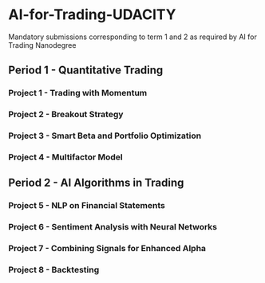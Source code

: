 # AI-for-Trading-UDACITY
Mandatory submissions corresponding to term 1 and 2 as required by AI for Trading Nanodegree 

## Period 1 - Quantitative Trading

### Project 1 - Trading with Momentum
### Project 2 - Breakout Strategy
### Project 3 - Smart Beta and Portfolio Optimization
### Project 4 - Multifactor Model 	


## Period 2 - AI Algorithms in Trading

### Project 5 - NLP on Financial Statements
### Project 6 - Sentiment Analysis with Neural Networks
### Project 7 - Combining Signals for Enhanced Alpha
### Project 8 - Backtesting
